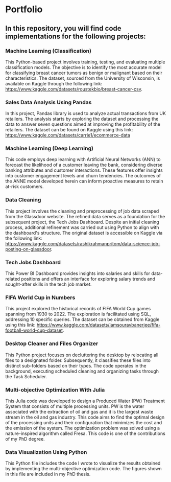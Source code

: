 # Portfolio
## In this repository, you will find code implementations for the following projects:

### Machine Learning (Classification)
This Python-based project involves training, testing, and evaluating multiple classification models. The objective is to identify the most accurate model for classifying breast cancer tumors as benign or malignant based on their characteristics. The dataset, sourced from the University of Wisconsin, is available on Kaggle through the following link: https://www.kaggle.com/datasets/roustekbio/breast-cancer-csv. 

### Sales Data Analysis Using Pandas
In this project, Pandas library is used to analyze actual transactions from UK retailers. The analysis starts by exploring the dataset and processing the data to answer seven questions aimed at improving the profitability of the retailers. The dataset can be found on Kaggle using this link: https://www.kaggle.com/datasets/carrie1/ecommerce-data

### Machine Learning (Deep Learning)
This code employs deep learning with Artificial Neural Networks (ANN) to forecast the likelihood of a customer leaving the bank, considering diverse banking attributes and customer interactions. These features offer insights into customer engagement levels and churn tendencies. The outcomes of the ANNE model developed herein can inform proactive measures to retain at-risk customers.
  
### Data Cleaning
This project involves the cleaning and preprocessing of job data scraped from the Glassdoor website. The refined data serves as a foundation for the subsequent project, the Tech Jobs Dashboard. Despite an initial cleaning process, additional refinement was carried out using Python to align with the dashboard's structure. The original dataset is accessible on Kaggle via the following link: https://www.kaggle.com/datasets/rashikrahmanpritom/data-science-job-posting-on-glassdoor.

### Tech Jobs Dashboard
This Power BI Dashboard provides insights into salaries and skills for data-related positions and offers an interface for exploring salary trends and sought-after skills in the tech job market.

### FIFA World Cup in Numbers
This project explored the historical records of FIFA World Cup games spanning from 1930 to 2022. The exploration is facilitated using SQL, addressing 10 specific queries. The dataset can be obtained from Kaggle using this link: https://www.kaggle.com/datasets/iamsouravbanerjee/fifa-football-world-cup-dataset.

### Desktop Cleaner and Files Organizer
This Python project focuses on decluttering the desktop by relocating all files to a designated folder. Subsequently, it classifies these files into distinct sub-folders based on their types. The code operates in the background, executing scheduled cleaning and organizing tasks through the Task Scheduler.

### Multi-objective Optimization With Julia
This Julia code was developed to design a Produced Water (PW) Treatment System that consists of multiple processing units. PW is the water associated with the extraction of oil and gas and it is the largest waste stream in the oil and gas industry. This code aims to find the optimal design of the processing units and their configuration that minimizes the cost and the emission of the system. The optimization problem was solved using a nature-inspired algorithm called Fresa. This code is one of the contributions of my PhD degree.  


### Data Visualization Using Python 
This Python file includes the code I wrote to visualize the results obtained by implementing the multi-objective optimization code. The figures shown in this file are included in my PhD thesis.  

